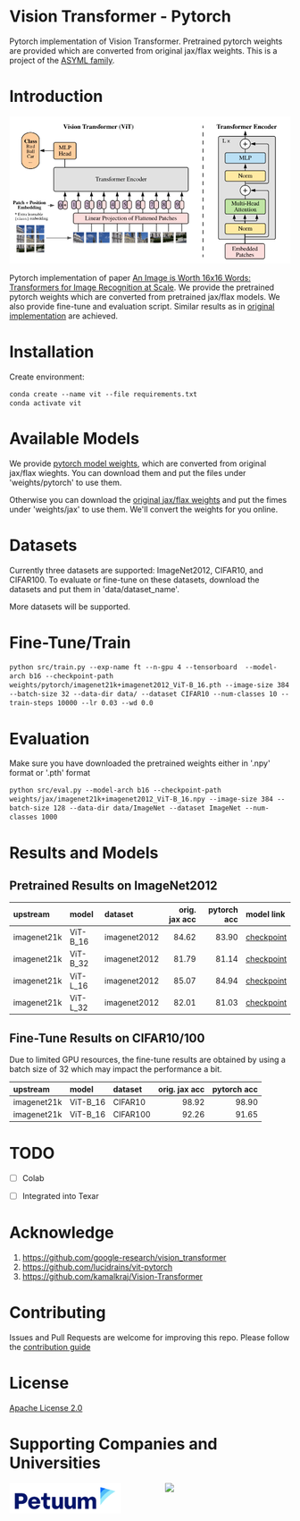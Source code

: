 # Vision Transformer - Pytorch
Pytorch implementation of Vision Transformer. Pretrained pytorch weights are provided which are converted from original jax/flax weights. 
This is a project of the [ASYML family](https://asyml.io/).


# Introduction

![Figure 1 from paper](examples/figure1.png)

Pytorch implementation of paper [An Image is Worth 16x16 Words: Transformers for Image Recognition at Scale](https://arxiv.org/abs/2010.11929). 
We provide the pretrained pytorch weights which are converted from pretrained jax/flax models.
We also provide fine-tune and evaluation script. 
Similar results as in [original implementation](https://github.com/google-research/vision_transformer) are achieved.


# Installation

Create environment:
```
conda create --name vit --file requirements.txt
conda activate vit
```

# Available Models

We provide [pytorch model weights](https://drive.google.com/drive/folders/1azgrD1P413pXLJME0PjRRU-Ez-4GWN-S?usp=sharing), which are converted from original jax/flax wieghts. 
You can download them and put the files under 'weights/pytorch' to use them.

Otherwise you can download the [original jax/flax weights](https://github.com/google-research/vision_transformer) and put the fimes under 'weights/jax' to use them.
We'll convert the weights for you online.

# Datasets

Currently three datasets are supported: ImageNet2012, CIFAR10, and CIFAR100. 
To evaluate or fine-tune on these datasets, download the datasets and put them in 'data/dataset_name'. 

More datasets will be supported.


# Fine-Tune/Train
```
python src/train.py --exp-name ft --n-gpu 4 --tensorboard  --model-arch b16 --checkpoint-path weights/pytorch/imagenet21k+imagenet2012_ViT-B_16.pth --image-size 384 --batch-size 32 --data-dir data/ --dataset CIFAR10 --num-classes 10 --train-steps 10000 --lr 0.03 --wd 0.0
```


# Evaluation
Make sure you have downloaded the pretrained weights either in '.npy' format or '.pth' format
```
python src/eval.py --model-arch b16 --checkpoint-path weights/jax/imagenet21k+imagenet2012_ViT-B_16.npy --image-size 384 --batch-size 128 --data-dir data/ImageNet --dataset ImageNet --num-classes 1000
```


# Results and Models

## Pretrained Results on ImageNet2012
| upstream    | model    | dataset      | orig. jax acc  |  pytorch acc  | model link                                                                                                                                                   |
|:------------|:---------|:-------------|---------------:|--------------:|:-------------------------------------------------------------------------------------------------------------------------------------------------------|
| imagenet21k | ViT-B_16 | imagenet2012 |     84.62      |     83.90     | [checkpoint](https://drive.google.com/file/d/1gEcyb4HUDzIvu7lQWTOyDC1X00YzCxFx/view?usp=sharing) |
| imagenet21k | ViT-B_32 | imagenet2012 |     81.79      |     81.14     | [checkpoint](https://drive.google.com/file/d/1GingK9L_VcJynTCYMc3iMvCh4WG7ScBS/view?usp=sharing) |
| imagenet21k | ViT-L_16 | imagenet2012 |     85.07      |     84.94     | [checkpoint](https://drive.google.com/file/d/1YVLunKEGApaSKXZKewZz974gHt09Uwyf/view?usp=sharing) |
| imagenet21k | ViT-L_32 | imagenet2012 |     82.01      |     81.03     | [checkpoint](https://drive.google.com/file/d/1TKOa_dQaMOCL8r_rtcdB7dLGQtzBQ0ud/view?usp=sharing) |

## Fine-Tune Results on CIFAR10/100

Due to limited GPU resources, the fine-tune results are obtained by using a batch size of 32 which may impact the performance a bit.

| upstream    | model    | dataset      | orig. jax acc  |  pytorch acc  | 
|:------------|:---------|:-------------|---------------:|--------------:|
| imagenet21k | ViT-B_16 | CIFAR10      |     98.92      |     98.90     | 
| imagenet21k | ViT-B_16 | CIFAR100     |     92.26      |     91.65     | 
 

# TODO
- [ ] Colab
- [ ] Integrated into Texar


# Acknowledge
1. https://github.com/google-research/vision_transformer
2. https://github.com/lucidrains/vit-pytorch
3. https://github.com/kamalkraj/Vision-Transformer

# Contributing
Issues and Pull Requests are welcome for improving this repo. Please follow the [contribution guide](./CONTRIBUTING.md)


# License
[Apache License 2.0](./LICENSE)


# Supporting Companies and Universities
<p float="left">
   <img src="https://raw.githubusercontent.com/asyml/forte/master/docs/_static/img/Petuum.png" width="200" align="top">
   &nbsp;&nbsp;&nbsp;&nbsp;&nbsp;&nbsp;&nbsp;&nbsp;&nbsp;&nbsp;&nbsp;&nbsp;&nbsp;&nbsp;&nbsp;&nbsp;&nbsp;&nbsp;
   <img src="https://asyml.io/assets/institutions/cmu.png", width="200" align="top">
</p>
